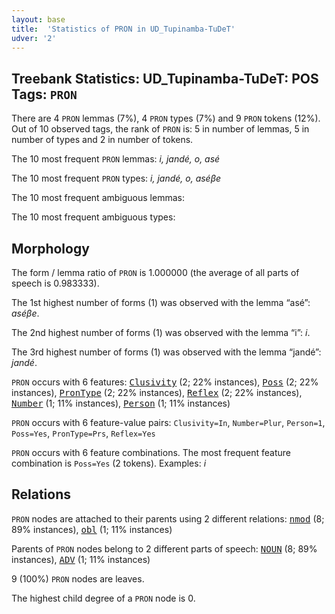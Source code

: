 ```yaml
---
layout: base
title:  'Statistics of PRON in UD_Tupinamba-TuDeT'
udver: '2'
---
```


## Treebank Statistics: UD_Tupinamba-TuDeT: POS Tags: `PRON`

There are 4 `PRON` lemmas (7%), 4 `PRON` types (7%) and 9 `PRON` tokens (12%).
Out of 10 observed tags, the rank of `PRON` is: 5 in number of lemmas, 5 in number of types and 2 in number of tokens.

The 10 most frequent `PRON` lemmas: <em>i, jandé, o, asé</em>

The 10 most frequent `PRON` types:  <em>i, jandé, o, aséβe</em>

The 10 most frequent ambiguous lemmas: 

The 10 most frequent ambiguous types:  



## Morphology

The form / lemma ratio of `PRON` is 1.000000 (the average of all parts of speech is 0.983333).

The 1st highest number of forms (1) was observed with the lemma “asé”: <em>aséβe</em>.

The 2nd highest number of forms (1) was observed with the lemma “i”: <em>i</em>.

The 3rd highest number of forms (1) was observed with the lemma “jandé”: <em>jandé</em>.

`PRON` occurs with 6 features: <tt><a href="tpn_tudet-feat-Clusivity.html">Clusivity</a></tt> (2; 22% instances), <tt><a href="tpn_tudet-feat-Poss.html">Poss</a></tt> (2; 22% instances), <tt><a href="tpn_tudet-feat-PronType.html">PronType</a></tt> (2; 22% instances), <tt><a href="tpn_tudet-feat-Reflex.html">Reflex</a></tt> (2; 22% instances), <tt><a href="tpn_tudet-feat-Number.html">Number</a></tt> (1; 11% instances), <tt><a href="tpn_tudet-feat-Person.html">Person</a></tt> (1; 11% instances)

`PRON` occurs with 6 feature-value pairs: `Clusivity=In`, `Number=Plur`, `Person=1`, `Poss=Yes`, `PronType=Prs`, `Reflex=Yes`

`PRON` occurs with 6 feature combinations.
The most frequent feature combination is `Poss=Yes` (2 tokens).
Examples: <em>i</em>


## Relations

`PRON` nodes are attached to their parents using 2 different relations: <tt><a href="tpn_tudet-dep-nmod.html">nmod</a></tt> (8; 89% instances), <tt><a href="tpn_tudet-dep-obl.html">obl</a></tt> (1; 11% instances)

Parents of `PRON` nodes belong to 2 different parts of speech: <tt><a href="tpn_tudet-pos-NOUN.html">NOUN</a></tt> (8; 89% instances), <tt><a href="tpn_tudet-pos-ADV.html">ADV</a></tt> (1; 11% instances)

9 (100%) `PRON` nodes are leaves.

The highest child degree of a `PRON` node is 0.

